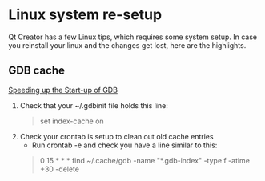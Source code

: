 # Linux system re-setup

Qt Creator has a few Linux tips, which requires some system setup. 
In case you reinstall your linux and the changes get lost, here are the highlights.

## GDB cache
[Speeding up the Start-up of GDB](https://www.youtube.com/watch?v=2e2MGZKSvBY&list=PL6CJYn40gN6gf-G-o6syFwGrtq3kItEqI&index=38)

1. Check that your ~/.gdbinit file holds this line:
   > set index-cache on
2. Check your crontab is setup to clean out old cache entries
   * Run crontab -e and check you have a line similar to this:
   > 0 15 * * * find ~/.cache/gdb -name "*.gdb-index" -type f -atime +30 -delete
   
   
